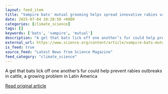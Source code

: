 ```yaml
---
layout: feed_item
title: "Vampire bats' mutual grooming helps spread innovative rabies vaccine"
date: 2025-07-04 10:28:50 +0000
categories: [climate_science]
tags: []
keywords: ['bats', 'vampire', 'mutual']
description: "A gel that bats lick off one another’s fur could help prevent rabies outbreaks in cattle, a growing problem in Latin America"
external_url: https://www.science.org/content/article/vampire-bats-mutual-grooming-helps-spread-innovative-rabies-vaccine
is_feed: true
source_feed: "Latest News from Science Magazine"
feed_category: "climate_science"
---
```


A gel that bats lick off one another’s fur could help prevent rabies outbreaks in cattle, a growing problem in Latin America

[Read original article](https://www.science.org/content/article/vampire-bats-mutual-grooming-helps-spread-innovative-rabies-vaccine)
